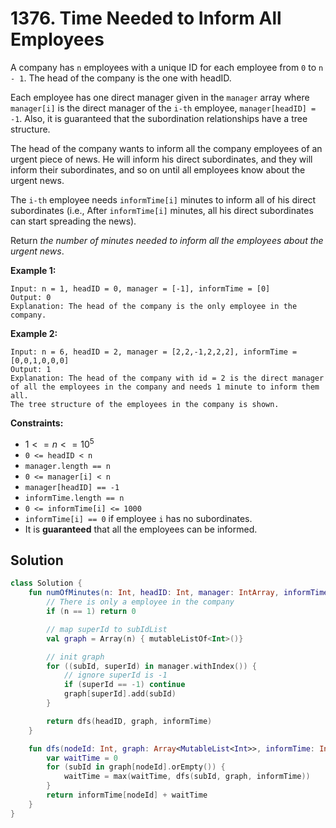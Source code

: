 # 1376. Time Needed to Inform All Employees

A company has `n` employees with a unique ID for each employee from `0` to `n - 1`. The head of the company is the one with headID.

Each employee has one direct manager given in the `manager` array where `manager[i]` is the direct manager of the `i-th` employee, `manager[headID] = -1`. Also, it is guaranteed that the subordination relationships have a tree structure.

The head of the company wants to inform all the company employees of an urgent piece of news. He will inform his direct subordinates, and they will inform their subordinates, and so on until all employees know about the urgent news.

The `i-th` employee needs `informTime[i]` minutes to inform all of his direct subordinates (i.e., After `informTime[i]` minutes, all his direct subordinates can start spreading the news).

Return *the number of minutes needed to inform all the employees about the urgent news*.

**Example 1:**
```
Input: n = 1, headID = 0, manager = [-1], informTime = [0]
Output: 0
Explanation: The head of the company is the only employee in the company.
```

**Example 2:**
```
Input: n = 6, headID = 2, manager = [2,2,-1,2,2,2], informTime = [0,0,1,0,0,0]
Output: 1
Explanation: The head of the company with id = 2 is the direct manager of all the employees in the company and needs 1 minute to inform them all.
The tree structure of the employees in the company is shown.
```
 

**Constraints:**

- $1 <= n <= 10^5$
- `0 <= headID < n`
- `manager.length == n`
- `0 <= manager[i] < n`
- `manager[headID] == -1`
- `informTime.length == n`
- `0 <= informTime[i] <= 1000`
- `informTime[i] == 0` if employee `i` has no subordinates.
- It is **guaranteed** that all the employees can be informed.

## Solution
```kotlin
class Solution {
    fun numOfMinutes(n: Int, headID: Int, manager: IntArray, informTime: IntArray): Int {
        // There is only a employee in the company
        if (n == 1) return 0

        // map superId to subIdList
        val graph = Array(n) { mutableListOf<Int>()}

        // init graph
        for ((subId, superId) in manager.withIndex()) {
            // ignore superId is -1
            if (superId == -1) continue
            graph[superId].add(subId)
        }

        return dfs(headID, graph, informTime)
    }

    fun dfs(nodeId: Int, graph: Array<MutableList<Int>>, informTime: IntArray): Int {
        var waitTime = 0
        for (subId in graph[nodeId].orEmpty()) {
            waitTime = max(waitTime, dfs(subId, graph, informTime))
        }
        return informTime[nodeId] + waitTime
    }
}
```